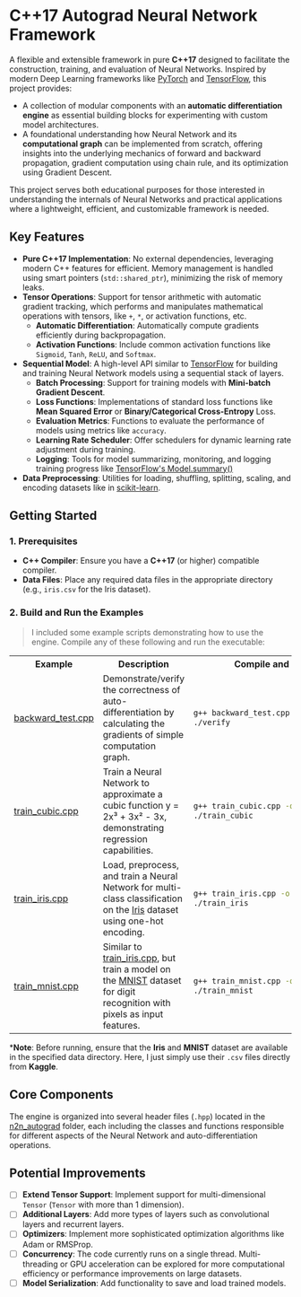 # **C++17** Autograd Neural Network Framework

A flexible and extensible framework in pure **C++17** designed to facilitate the construction, training, and evaluation of Neural Networks. Inspired by modern Deep Learning frameworks like [PyTorch](https://pytorch.org) and [TensorFlow](https://www.tensorflow.org), this project provides:
- A collection of modular components with an **automatic differentiation engine** as essential building blocks for experimenting with custom model architectures.
- A foundational understanding how Neural Network and its **computational graph** can be implemented from scratch, offering insights into the underlying mechanics of forward and backward propagation, gradient computation using chain rule, and its optimization using Gradient Descent.

This project serves both educational purposes for those interested in understanding the internals of Neural Networks and practical applications where a lightweight, efficient, and customizable framework is needed.

## Key Features

- **Pure C++17 Implementation**: No external dependencies, leveraging modern C++ features for efficient. Memory management is handled using smart pointers (`std::shared_ptr`), minimizing the risk of memory leaks.
- **Tensor Operations**: Support for tensor arithmetic with automatic gradient tracking, which performs and manipulates mathematical operations with tensors, like `+`, `*`, or activation functions, etc.
  - **Automatic Differentiation**: Automatically compute gradients efficiently during backpropagation.
  - **Activation Functions**: Include common activation functions like `Sigmoid`, `Tanh`, `ReLU`, and `Softmax`.
- **Sequential Model**: A high-level API similar to [TensorFlow](https://www.tensorflow.org/guide/keras/sequential_model) for building and training Neural Network models using a sequential stack of layers.
  - **Batch Processing**: Support for training models with **Mini-batch Gradient Descent**.
  - **Loss Functions**: Implementations of standard loss functions like **Mean Squared Error** or **Binary/Categorical Cross-Entropy** Loss.
  - **Evaluation Metrics**: Functions to evaluate the performance of models using metrics like `accuracy`.
  - **Learning Rate Scheduler**: Offer schedulers for dynamic learning rate adjustment during training.
  - **Logging**: Tools for model summarizing, monitoring, and logging training progress like [TensorFlow's Model.summary()](https://www.tensorflow.org/api_docs/python/tf/keras/Model#summary)
- **Data Preprocessing**: Utilities for loading, shuffling, splitting, scaling, and encoding datasets like in [scikit-learn](https://scikit-learn.org/stable).

## Getting Started

### 1. Prerequisites

- **C++ Compiler**: Ensure you have a **C++17** (or higher) compatible compiler.
- **Data Files**: Place any required data files in the appropriate directory (e.g., `iris.csv` for the Iris dataset).

### 2. Build and Run the Examples

> I included some example scripts demonstrating how to use the engine. Compile any of these following and run the executable:

<table>
<tr>
  <th>Example</th>
  <th>Description</th>
  <th>Compile and Run</th>
</tr>
<tr>
  <td><a href="./backward_test.cpp">backward_test.cpp</a></td>
  <td>Demonstrate/verify the correctness of auto-differentiation by calculating the gradients of simple computation graph.</td>
  <td>
  
  ```bash
  g++ backward_test.cpp -o verify
  ./verify
  ```
  </td>
</tr>
<tr>
  <td><a href="./train_cubic.cpp">train_cubic.cpp</a></td>
  <td>Train a Neural Network to approximate a cubic function y = 2x³ + 3x² - 3x, demonstrating regression capabilities.</td>
  <td>
  
  ```bash
  g++ train_cubic.cpp -o train_cubic
  ./train_cubic
  ```
  </td>
</tr>
<tr>
  <td><a href="./train_iris.cpp">train_iris.cpp</a></td>
  <td>Load, preprocess, and train a Neural Network for multi-class classification on the <a href="https://www.kaggle.com/datasets/arshid/iris-flower-dataset">Iris</a> dataset using one-hot encoding.</td>
  <td>
  
  ```bash
  g++ train_iris.cpp -o train_iris
  ./train_iris
  ```
  </td>
</tr>
<tr>
  <td><a href="./train_mnist.cpp">train_mnist.cpp</a></td>
  <td>Similar to <a href="./train_iris.cpp">train_iris.cpp</a>, but train a model on the <a href="https://www.kaggle.com/datasets/oddrationale/mnist-in-csv">MNIST</a> dataset for digit recognition with pixels as input features.</td>
  <td>
  
```bash
g++ train_mnist.cpp -o train_mnist
./train_mnist
```
  </td>
</tr>
</table>

***Note**: Before running, ensure that the **Iris** and **MNIST** dataset are available in the specified data directory. Here, I just simply use their `.csv` files directly from **Kaggle**.

## Core Components

The engine is organized into several header files (`.hpp`) located in the [n2n_autograd](./n2n_autograd/) folder, each including the classes and functions responsible for different aspects of the Neural Network and auto-differentiation operations.

## Potential Improvements

- [ ] **Extend Tensor Support**: Implement support for multi-dimensional `Tensor` (`Tensor` with more than 1 dimension).
- [ ] **Additional Layers**: Add more types of layers such as convolutional layers and recurrent layers.
- [ ] **Optimizers**: Implement more sophisticated optimization algorithms like Adam or RMSProp.
- [ ] **Concurrency**: The code currently runs on a single thread. Multi-threading or GPU acceleration can be explored for more computational efficiency or performance improvements on large datasets.
- [ ] **Model Serialization**: Add functionality to save and load trained models.